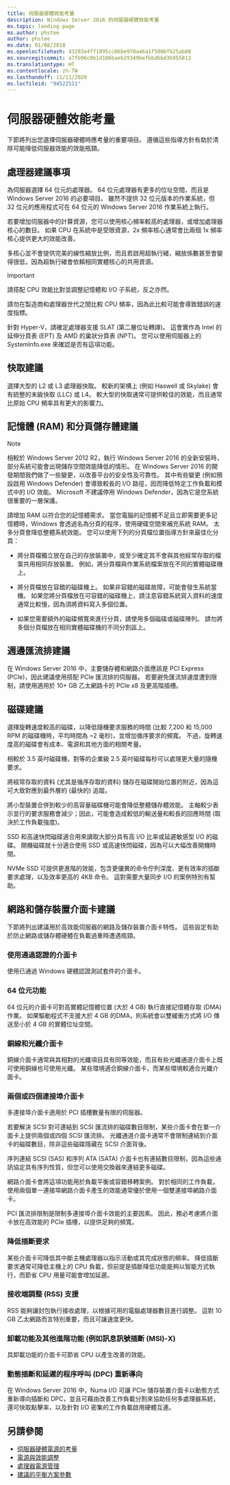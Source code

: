 ```yaml
---
title: 伺服器硬體效能考量
description: Windows Server 2016 的伺服器硬體效能考量
ms.topic: landing-page
ms.author: phstee
author: phstee
ms.date: 01/08/2018
ms.openlocfilehash: 43203e4ff1095cc06be970a46a1f500bfb25ab88
ms.sourcegitcommit: a7fb96c0b1d186baeb29349befbbd6bd3b955813
ms.translationtype: HT
ms.contentlocale: zh-TW
ms.lasthandoff: 11/11/2020
ms.locfileid: "94522511"
---
```

# <a name="server-hardware-performance-considerations"></a>伺服器硬體效能考量

下節將列出您選擇伺服器硬體時應考量的重要項目。 遵循這些指導方針有助於清除可能降低伺服器效能的效能瓶頸。

## <a name="processor-recommendations"></a>處理器建議事項

為伺服器選擇 64 位元的處理器。 64 位元處理器有更多的位址空間，而且是 Windows Server 2016 的必要項目。 雖然不提供 32 位元版本的作業系統，但 32 位元的應用程式可在 64 位元的 Windows Server 2016 作業系統上執行。

若要增加伺服器中的計算資源，您可以使用核心頻率較高的處理器，或增加處理器核心的數目。 如果 CPU 在系統中是受限資源，2x 頻率核心通常會比兩個 1x 頻率核心提供更大的效能改善。

多核心並不會提供完美的線性縮放比例，而且若啟用超執行緒，縮放係數甚至會變得很低，因為超執行緒會依賴相同實體核心的共用資源。


>[!Important]
> 請搭配 CPU 效能比對並調整記憶體和 I/O 子系統，反之亦然。

請勿在製造商和處理器世代之間比較 CPU 頻率，因為此比較可能會導致錯誤的速度指標。

針對 Hyper-V，請確定處理器支援 SLAT (第二層位址轉譯)。 這會實作為 Intel 的延伸分頁表 (EPT) 及 AMD 的巢狀分頁表 (NPT)。 您可以使用伺服器上的 SystemInfo.exe 來確認是否有這項功能。

## <a name="cache-recommendations"></a>快取建議

選擇大型的 L2 或 L3 處理器快取。 較新的架構上 (例如 Haswell 或 Skylake) 會有統整的末級快取 (LLC) 或 L4。 較大型的快取通常可提供較佳的效能，而且通常比原始 CPU 頻率具有更大的影響力。

## <a name="memory-ram-and-paging-storage-recommendations"></a>記憶體 (RAM) 和分頁儲存體建議

>[!Note]
> 相較於 Windows Server 2012 R2，執行 Windows Server 2016 的全新安裝時，部分系統可能會出現儲存空間效能降低的情形。 在 Windows Server 2016 的開發期間我們做了一些變更，以改善平台的安全性及可靠性。 其中有些變更 (例如預設啟用 Windows Defender) 會導致較長的 I/O 路徑，因而降低特定工作負載和模式中的 I/O 效能。 Microsoft 不建議停用 Windows Defender，因為它是您系統很重要的一層保護。

請增加 RAM 以符合您的記憶體需求。
當您電腦的記憶體不足且立即需要更多記憶體時，Windows 會透過名為分頁的程序，使用硬碟空間來補充系統 RAM。 太多分頁會降低整體系統效能。
您可以使用下列的分頁檔位置指導方針來最佳化分頁：
- 將分頁檔獨立放在自己的存放裝置中，或至少確定其不會與其他經常存取的檔案共用相同存放裝置。 例如，將分頁檔與作業系統檔案放在不同的實體磁碟機上。

- 將分頁檔放在容錯的磁碟機上。 如果非容錯的磁碟故障，可能會發生系統當機。 如果您將分頁檔放在可容錯的磁碟機上，請注意容錯系統寫入資料的速度通常比較慢，因為須將資料寫入多個位置。

- 如果您需要額外的磁碟頻寬來進行分頁，請使用多個磁碟或磁碟陣列。 請勿將多個分頁檔放在相同實體磁碟機的不同分割區上。

## <a name="peripheral-bus-recommendations"></a>週邊匯流排建議
在 Windows Server 2016 中，主要儲存體和網路介面應該是 PCI Express (PCIe)，因此建議使用搭配 PCIe 匯流排的伺服器。 若要避免匯流排速度遭到限制，請使用適用於 10+ GB 乙太網路卡的 PCIe x8 及更高階插槽。

## <a name="disk-recommendations"></a>磁碟建議
選擇旋轉速度較高的磁碟，以降低隨機要求服務的時間 (比較 7,200 和 15,000 RPM 的磁碟機時，平均時間為 ~2 毫秒)，並增加循序要求的頻寬。 不過，旋轉速度高的磁碟會有成本、電源和其他方面的相關考量。

相較於 3.5 英吋磁碟機，對等的企業級 2.5 英吋磁碟每秒可以處理更大量的隨機要求。

將經常存取的資料 (尤其是循序存取的資料) 儲存在磁碟開始位置的附近，因為這可大致對應到最外層的 (最快的) 追蹤。

將小型裝置合併到較少的高容量磁碟機可能會降低整體儲存體效能。 主軸較少表示並行的要求服務會減少；因此，可能會造成較低的輸送量和較長的回應時間 (取決於工作負載強度)。

SSD 和高速快閃磁碟適合用來讀取大部分具有高 I/O 比率或延遲敏感型 I/O 的磁碟。 開機磁碟就十分適合使用 SSD 或高速快閃磁碟，因為可以大幅改善開機時間。

NVMe SSD 可提供更進階的效能，包含更優異的命令佇列深度、更有效率的插斷要求處理，以及效率更高的 4KB 命令。 這對需要大量同步 I/O 的案例特別有幫助。


## <a name="network-and-storage-adapter-recommendations"></a>網路和儲存裝置介面卡建議

下節將列出建議用於高效能伺服器的網路及儲存裝置介面卡特性。 這些設定有助於防止網路或儲存體硬體在負載過重時遭遇瓶頸。

### <a name="certified-adapter-usage"></a>使用通過認證的介面卡
使用已通過 Windows 硬體認證測試套件的介面卡。

### <a name="64-bit-capability"></a>64 位元功能
64 位元的介面卡可對高實體記憶體位置 (大於 4 GB) 執行直接記憶體存取 (DMA) 作業。 如果驅動程式不支援大於 4 GB 的DMA，則系統會以雙緩衝方式將 I/O 傳送至小於 4 GB 的實體位址空間。

### <a name="copper-and-fiber-adapters"></a>銅線和光纖介面卡
銅線介面卡通常與其相對的光纖項目具有同等效能，而且有些光纖通道介面卡上既可使用銅線也可使用光纖。 某些環境適合銅線介面卡，而某些環境較適合光纖介面卡。

### <a name="dual--or-quad-port-adapters"></a>兩個或四個連接埠介面卡
多連接埠介面卡適用於 PCI 插槽數量有限的伺服器。

若要解決 SCSI 對可連結到 SCSI 匯流排的磁碟數目限制，某些介面卡會在單一介面卡上提供兩個或四個 SCSI 匯流排。 光纖通道介面卡通常不會限制連結到介面卡的磁碟數目，除非這些磁碟隱藏在 SCSI 介面背後。

序列連結 SCSI (SAS) 和序列 ATA (SATA) 介面卡也有連結數目限制，因為這些通訊協定具有序列性質，但您可以使用交換器來連結更多磁碟。

網路介面卡會將這項功能用於負載平衡或容錯移轉案例。 對於相同的工作負載，使用兩個單一連接埠網路介面卡產生的效能通常優於使用一個雙連接埠網路介面卡。

PCI 匯流排限制是限制多連接埠介面卡效能的主要因素。 因此，務必考慮將介面卡放在高效能的 PCIe 插槽，以提供足夠的頻寬。

### <a name="interrupt-moderation"></a>降低插斷要求
某些介面卡可降低其中斷主機處理器以指示活動或其完成狀態的頻率。 降低插斷要求通常可降低主機上的 CPU 負載，但前提是插斷降低功能能夠以智能方式執行，而節省 CPU 用量可能會增加延遲。

### <a name="receive-side-scaling-rss-support"></a>接收端調整 (RSS) 支援
RSS 能夠讓封包執行接收處理，以根據可用的電腦處理器數目進行調整。 這對 10 GB 乙太網路而言特別重要，而且可讓速度更快。

### <a name="offload-capability-and-other-advanced-features-such-as-message-signaled-interrupt-msi-x"></a>卸載功能及其他進階功能 (例如訊息訊號插斷 (MSI)-X)
具卸載功能的介面卡可節省 CPU 以產生改善的效能。

### <a name="dynamic-interrupt-and-deferred-procedure-call-dpc-redirection"></a>動態插斷和延遲的程序呼叫 (DPC) 重新導向
在 Windows Server 2016 中，Numa I/O 可讓 PCIe 儲存裝置介面卡以動態方式重新導向插斷和 DPC，並且可藉由改善工作負載分割來協助任何多處理器系統，還可快取點擊率，以及針對 I/O 密集的工作負載啟用硬體互連。

## <a name="see-also"></a>另請參閱
- [伺服器硬體電源的考量](power.md)
- [電源與效能調整](power/power-performance-tuning.md)
- [處理器電源管理](power/processor-power-management-tuning.md)
- [建議的平衡方案參數](power/recommended-balanced-plan-parameters.md)
